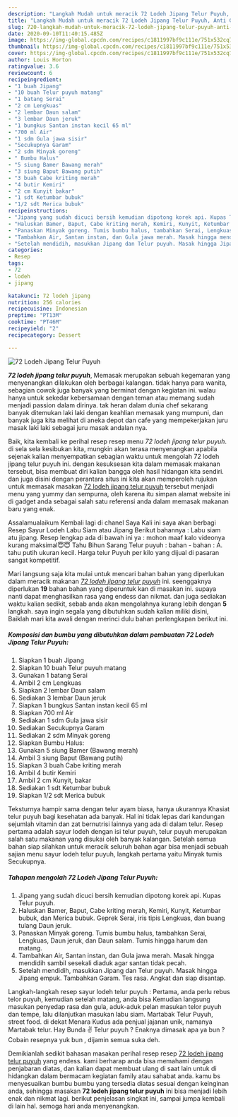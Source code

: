 ```yaml
---
description: "Langkah Mudah untuk meracik 72 Lodeh Jipang Telur Puyuh, Anti Gagal"
title: "Langkah Mudah untuk meracik 72 Lodeh Jipang Telur Puyuh, Anti Gagal"
slug: 720-langkah-mudah-untuk-meracik-72-lodeh-jipang-telur-puyuh-anti-gagal
date: 2020-09-10T11:40:15.485Z
image: https://img-global.cpcdn.com/recipes/c1811997bf9c111e/751x532cq70/72-lodeh-jipang-telur-puyuh-foto-resep-utama.jpg
thumbnail: https://img-global.cpcdn.com/recipes/c1811997bf9c111e/751x532cq70/72-lodeh-jipang-telur-puyuh-foto-resep-utama.jpg
cover: https://img-global.cpcdn.com/recipes/c1811997bf9c111e/751x532cq70/72-lodeh-jipang-telur-puyuh-foto-resep-utama.jpg
author: Louis Horton
ratingvalue: 3.6
reviewcount: 6
recipeingredient:
- "1 buah Jipang"
- "10 buah Telur puyuh matang"
- "1 batang Serai"
- "2 cm Lengkuas"
- "2 lembar Daun salam"
- "3 lembar Daun jeruk"
- "1 bungkus Santan instan kecil 65 ml"
- "700 ml Air"
- "1 sdm Gula jawa sisir"
- "Secukupnya Garam"
- "2 sdm Minyak goreng"
- " Bumbu Halus"
- "5 siung Bamer Bawang merah"
- "3 siung Baput Bawang putih"
- "3 buah Cabe kriting merah"
- "4 butir Kemiri"
- "2 cm Kunyit bakar"
- "1 sdt Ketumbar bubuk"
- "1/2 sdt Merica bubuk"
recipeinstructions:
- "Jipang yang sudah dicuci bersih kemudian dipotong korek api. Kupas Telur puyuh."
- "Haluskan Bamer, Baput, Cabe kriting merah, Kemiri, Kunyit, Ketumbar bubuk, dan Merica bubuk. Geprek Serai, iris tipis Lengkuas, dan buang tulang Daun jeruk."
- "Panaskan Minyak goreng. Tumis bumbu halus, tambahkan Serai, Lengkuas, Daun jeruk, dan Daun salam. Tumis hingga harum dan matang."
- "Tambahkan Air, Santan instan, dan Gula jawa merah. Masak hingga mendidih sambil sesekali diaduk agar santan tidak pecah."
- "Setelah mendidih, masukkan Jipang dan Telur puyuh. Masak hingga Jipang empuk. Tambahkan Garam. Tes rasa. Angkat dan siap disantap."
categories:
- Resep
tags:
- 72
- lodeh
- jipang

katakunci: 72 lodeh jipang 
nutrition: 256 calories
recipecuisine: Indonesian
preptime: "PT13M"
cooktime: "PT46M"
recipeyield: "2"
recipecategory: Dessert

---
```



![72 Lodeh Jipang Telur Puyuh](https://img-global.cpcdn.com/recipes/c1811997bf9c111e/751x532cq70/72-lodeh-jipang-telur-puyuh-foto-resep-utama.jpg)

<b><i>72 lodeh jipang telur puyuh</i></b>, Memasak merupakan sebuah kegemaran yang menyenangkan dilakukan oleh berbagai kalangan. tidak hanya para wanita, sebagian cowok juga banyak yang berminat dengan kegiatan ini. walau hanya untuk sekedar kebersamaan dengan teman atau memang sudah menjadi passion dalam dirinya. tak heran dalam dunia chef sekarang banyak ditemukan laki laki dengan keahlian memasak yang mumpuni, dan banyak juga kita melihat di aneka depot dan cafe yang mempekerjakan juru masak laki laki sebagai juru masak andalan nya.

Baik, kita kembali ke perihal resep resep menu <i>72 lodeh jipang telur puyuh</i>. di sela sela kesibukan kita, mungkin akan terasa menyenangkan apabila sejenak kalian menyempatkan sebagian waktu untuk mengolah 72 lodeh jipang telur puyuh ini. dengan kesuksesan kita dalam memasak makanan tersebut, bisa membuat diri kalian bangga oleh hasil hidangan kita sendiri. dan juga disini dengan perantara situs ini kita akan memperoleh rujukan untuk memasak masakan <u>72 lodeh jipang telur puyuh</u> tersebut menjadi menu yang yummy dan sempurna, oleh karena itu simpan alamat website ini di gadget anda sebagai salah satu referensi anda dalam memasak makanan baru yang enak.

Assalamualaikum Kembali lagi di chanel Saya Kali ini saya akan berbagi Resep Sayur Lodeh Labu Siam atau Jipang Berikut bahannya : Labu siam atu jipang. Resep lengkap ada di bawah ini ya : mohon maaf kalo videonya kurang maksimal😇😇 Tahu Bihun Sarang Telur puyuh : bahan - bahan : A. tahu putih ukuran kecil. Harga telur Puyuh per kilo yang dijual di pasaran sangat kompetitif.


Mari langsung saja kita mulai untuk mencari bahan bahan yang diperlukan dalam meracik makanan <u><i>72 lodeh jipang telur puyuh</i></u> ini. seenggaknya diperlukan <b>19</b> bahan bahan yang diperuntuk kan di masakan ini. supaya nanti dapat menghasilkan rasa yang endess dan nikmat. dan juga sediakan waktu kalian sedikit, sebab anda akan mengolahnya kurang lebih dengan <b>5</b> langkah. saya ingin segala yang dibutuhkan sudah kalian miliki disini, Baiklah mari kita awali dengan merinci dulu bahan perlengkapan berikut ini.

<!--inarticleads1-->

##### Komposisi dan bumbu yang dibutuhkan dalam pembuatan 72 Lodeh Jipang Telur Puyuh:

1. Siapkan 1 buah Jipang
1. Siapkan 10 buah Telur puyuh matang
1. Gunakan 1 batang Serai
1. Ambil 2 cm Lengkuas
1. Siapkan 2 lembar Daun salam
1. Sediakan 3 lembar Daun jeruk
1. Siapkan 1 bungkus Santan instan kecil 65 ml
1. Siapkan 700 ml Air
1. Sediakan 1 sdm Gula jawa sisir
1. Sediakan Secukupnya Garam
1. Sediakan 2 sdm Minyak goreng
1. Siapkan  Bumbu Halus:
1. Gunakan 5 siung Bamer (Bawang merah)
1. Ambil 3 siung Baput (Bawang putih)
1. Siapkan 3 buah Cabe kriting merah
1. Ambil 4 butir Kemiri
1. Ambil 2 cm Kunyit, bakar
1. Sediakan 1 sdt Ketumbar bubuk
1. Siapkan 1/2 sdt Merica bubuk


Teksturnya hampir sama dengan telur ayam biasa, hanya ukurannya Khasiat telur puyuh bagi kesehatan ada banyak. Hal ini tidak lepas dari kandungan sejumlah vitamin dan zat bernutrisi lainnya yang ada di dalam telur. Resep pertama adalah sayur lodeh dengan isi telur puyuh, telur puyuh merupakan salah satu makanan yang disukai oleh banyak kalangan. Setelah semua bahan siap silahkan untuk meracik seluruh bahan agar bisa menjadi sebuah sajian menu sayur lodeh telur puyuh, langkah pertama yaitu Minyak tumis Secukupnya. 

<!--inarticleads2-->

##### Tahapan mengolah 72 Lodeh Jipang Telur Puyuh:

1. Jipang yang sudah dicuci bersih kemudian dipotong korek api. Kupas Telur puyuh.
1. Haluskan Bamer, Baput, Cabe kriting merah, Kemiri, Kunyit, Ketumbar bubuk, dan Merica bubuk. Geprek Serai, iris tipis Lengkuas, dan buang tulang Daun jeruk.
1. Panaskan Minyak goreng. Tumis bumbu halus, tambahkan Serai, Lengkuas, Daun jeruk, dan Daun salam. Tumis hingga harum dan matang.
1. Tambahkan Air, Santan instan, dan Gula jawa merah. Masak hingga mendidih sambil sesekali diaduk agar santan tidak pecah.
1. Setelah mendidih, masukkan Jipang dan Telur puyuh. Masak hingga Jipang empuk. Tambahkan Garam. Tes rasa. Angkat dan siap disantap.


Langkah-langkah resep sayur lodeh telur puyuh : Pertama, anda perlu rebus telor puyuh, kemudian setelah matang, anda bisa Kemudian langsung masukan penyedap rasa dan gula, aduk-aduk pelan masukan telor puyuh dan tempe, lalu dilanjutkan masukan labu siam. Martabak Telur Puyuh, street food. di dekat Menara Kudus ada penjual jajanan unik, namanya Martabak telur. Hay Bunda ✌ Telur puyuh ? Enaknya dimasak apa ya bun ? Cobain resepnya yuk bun , dijamin semua suka deh. 

Demikianlah sedikit bahasan masakan perihal resep resep <u>72 lodeh jipang telur puyuh</u> yang endess. kami berharap anda bisa memahami dengan penjabaran diatas, dan kalian dapat membuat ulang di saat lain untuk di hidangkan dalam bermacam kegiatan family atau sahabat anda. kamu bs menyesuaikan bumbu bumbu yang tersedia diatas sesuai dengan keinginan anda, sehingga masakan <b>72 lodeh jipang telur puyuh</b> ini bisa menjadi lebih enak dan nikmat lagi. berikut penjelasan singkat ini, sampai jumpa kembali di lain hal. semoga hari anda menyenangkan.

